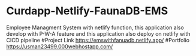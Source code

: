 # Curdapp-Netlify-FaunaDB-EMS
Employee Managment System with netlify function, this application also develop with P-W-A feature and this application also deploy on netlify with CICD pipeline
#Project Link
https://emswithfanuadb.netlify.app/
#Portfolio
https://usman23499.000webhostapp.com/
